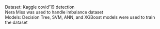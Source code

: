 Dataset: Kaggle covid'19 detection          
Nera Miss was used to handle imbalance dataset     
Models: Decision Tree, SVM, ANN, and XGBoost models were used to train the dataset
